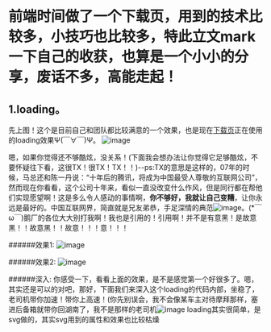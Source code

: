 前端时间做了一个下载页，用到的技术比较多，小技巧也比较多，特此立文mark一下自己的收获，也算是一个小小的分享，废话不多，高能走起！
======
1.loading。
------
先上图！这个是目前自己和团队都比较满意的一个效果，也是现在[下载页](http://www.yy.com/download)正在使用的loading效果Ψ(￣∀￣)Ψ。
 ![image](http://ww3.sinaimg.cn/large/639d3769jw1fbzic0ku2vg20b408c785.gif)

嗯，如果你觉得还不够酷炫，没关系！(下面我会想办法让你觉得它足够酷炫，不要怀疑往下看，这很TX！很TX！TX！！)--ps:TX的意思是这样的，07年的时候，马总还和陈一丹说：“十年后的腾讯，将成为中国最受人尊敬的互联网公司”，然而现在你看看，这个公司十年来，看似一直没改变什么作风，但是同行都在帮他们实现愿望啊！这是多么令人感动的事情啊，**你不够好，我就让自己变糟**，让你永远是最好的。中国互联网界，简直就是兄友弟恭，手足深情的典范![image](http://ww3.sinaimg.cn/large/639d3769jw1fbziz84l1rj202f02g3yc.jpg)。(*￣ω￣)鹅厂的各位大大别打我啊！我也是引用的！引用啊！并不是有意黑！是故意黑！！故意黑！！故意！！！意！！！

######效果1:
![image](http://ww1.sinaimg.cn/large/639d3769jw1fbziq5yvn7g20b408c10g.gif)

######效果2:
![image](http://ww4.sinaimg.cn/large/639d3769jw1fbzis1g5q9g20b408cwlx.gif)

######深入:
你感受一下，看看上面的效果，是不是感觉第一个好很多了。嗯，其实还是可以的对吧，那好，下面我们来深入这个loading的代码内部，坐稳了，老司机带你加速！带你上高速！(你先别误会，我不会像某车主对待摩拜那样，塞进后备箱就带你回湖南了，我不是那样的老司机![image](http://ww2.sinaimg.cn/large/639d3769jw1fbzj0kydsmj201e01eq2p.jpg)
loading其实很简单，是svg做的，其实svg用到的属性和效果也比较枯燥
